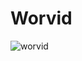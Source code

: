 # Worvid

<!-- insert gif image -->

![worvid](https://media1.tenor.com/m/ihPF5dJ6XeMAAAAd/halo-halo2.gif)

